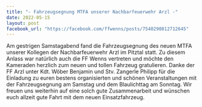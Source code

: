 ```yaml
---
title: "- Fahrzeugsegnung MTFA unserer Nachbarfeuerwehr Arzl -"
date: 2022-05-15
layout: post
facebook_url: "https://facebook.com/ffwenns/posts/7540290812712645"
---
```


Am gestrigen Samstagabend fand die Fahrzeugsegnung des neuen MTFA unserer Kollegen der Nachbarfeuerwehr Arzl im Pitztal statt. Zu diesem Anlass war natürlich auch die FF Wenns vertreten und möchte den Kameraden herzlich zum neuen und tollen Fahrzeug gratulieren. Danke der FF Arzl unter Kdt. Wöber Benjamin und Stv. Zangerle Philipp für die Einladung zu euren bestens organisierten und schönen Veranstaltungen mit der Fahrzeugsegnung am Samstag und dem Blaulichttag am Sonntag. Wir freuen uns weiterhin auf eine solch gute Zusammenarbeit und wünschen euch allzeit gute Fahrt mit dem neuen Einsatzfahrzeug.